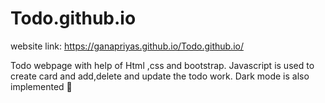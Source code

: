 # Todo.github.io

website link: https://ganapriyas.github.io/Todo.github.io/

Todo webpage with help of Html ,css and bootstrap.
Javascript is used to create card and add,delete and update the todo work.
Dark mode is also implemented 🌃️
